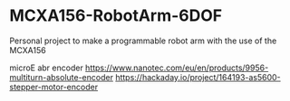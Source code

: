 # MCXA156-RobotArm-6DOF
Personal project to make a programmable robot arm with the use of the MCXA156

microE
abr encoder
https://www.nanotec.com/eu/en/products/9956-multiturn-absolute-encoder
https://hackaday.io/project/164193-as5600-stepper-motor-encoder

